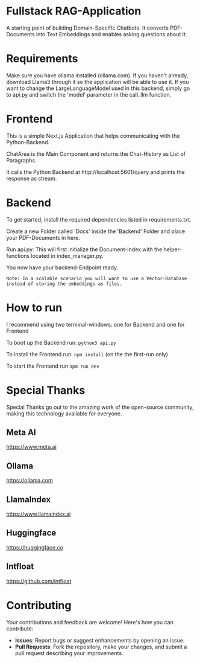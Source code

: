 # Fullstack RAG-Application

A starting point of building Domain-Specific Chatbots. It converts PDF-Documents into Text Embeddings and enables asking questions about it.

# Requirements
Make sure you have ollama installed (ollama.com). If you haven't already, download Llama3 through it so the application will be able to use it.
If you want to change the LargeLanguageModel used in this backend, simply go to api.py and switch the 'model' parameter in the call_llm function.

# Frontend
This is a simple Next.js Application that helps communicating with the Python-Backend.

ChatArea is the Main Component and returns the Chat-History as List of Paragraphs.

It calls the Python Backend at http://localhost:5601/query and prints the response as stream.

# Backend
To get started, install the required dependencies listed in requirements.txt.

Create a new Folder called 'Docs' inside the 'Backend' Folder and place your PDF-Documents in here.

Run api.py: This will first initialize the Document-Index with the helper-functions located in index_manager.py.


You now have your backend-Endpoint ready.

`Note: In a scalable scenario you will want to use a Vector-Database instead of storing the embeddings as files. `

# How to run
I recommend using two terminal-windows: one for Backend and one for Frontend

To boot up the Backend run:
`python3 api.py`

To install the Frontend run: `npm install` (on the the first-run only)

To start the Frontend run `npm run dev`

# Special Thanks
Special Thanks go out to the amazing work of the open-source community, making this technology available for everyone.

## Meta AI
https://www.meta.ai

## Ollama
https://ollama.com

## LlamaIndex
https://www.llamaindex.ai

## Huggingface
https://huggingface.co

## Intfloat
https://github.com/intfloat

# Contributing

Your contributions and feedback are welcome! Here's how you can contribute:
- **Issues**: Report bugs or suggest enhancements by opening an issue.
- **Pull Requests**: Fork the repository, make your changes, and submit a pull request describing your improvements.
